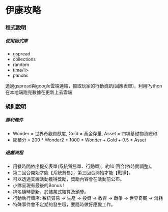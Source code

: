<h1>伊康攻略</h1>


<h3>程式說明</h3>
<h5>使用函式庫</h5>
<ul>
  <li>gspread</li>
  <li>collections</li>
  <li>random</li>
  <li>time/li>
  <li>pandas</li>
</ul>
<p>透過gspread與google雲端連結，抓取玩家的行動資訊(回應表單)，利用Python在本地端跑完數據在更新上去雲端</p>

<h3>規則說明</h3>
<h5>勝利條件</h5>
<ul>
  <li>Wonder = 世界奇觀貢獻度, Gold = 黃金存量, Asset = 四項基礎物資總和</li>
  <li>總積分 = 200 * Wonder2 + 1000 * Wonder + Gold + 0.5 * Asset</li>
</ul>

<h5>遊戲流程</h5>
<ul>
  <li>用餐時間依序提交表單(系統貿易單、行動單)，約10 回合(依時間調整)。</li>
  <li>第二回合開始才能【系統貿易】，第三回合開始才能【戰爭】。</li>
  <li>可以透過支線活動獲得獎勵，獎勵內容會在活動前公布。</li>
  <li>小隊呈現有最後的Bonus !</li>
  <li>排名隨時更新，於結業式結算及頒獎。</li>
  <li>行動執行順序: 系統貿易 → 生產 → 投資 → 教育 → 戰爭 → 世界奇觀 → 消耗</li>
  <li>特殊事件會不定期的發生哦，要隨時做好應變工作。</li>
</ul>
